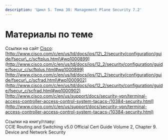 ```yaml
---
description: 'Цикл 5. Тема 30: Management Plane Security 7.2'
---
```


# Материалы по теме

Ссылки на сайт [Cisco](http://www.cisco.com/):  
[http://www.cisco.com/c/en/us/td/docs/ios/12\_2/security/configuration/guide/fsecur\_c/scftplus.html\#wp1000899](http://www.cisco.com/c/en/us/td/docs/ios/12_2/security/configuration/guide/fsecur_c/scftplus.html#wp1000899)  
[http://www.cisco.com/c/en/us/td/docs/ios/12\_2/security/configuration/guide/fsecur\_c/scfrad.html\#wp1000902](http://www.cisco.com/c/en/us/td/docs/ios/12_2/security/configuration/guide/fsecur_c/scfrad.html#wp1000902)  
[http://www.cisco.com/c/en/us/support/docs/security-vpn/terminal-access-controller-access-control-system-tacacs-/10384-security.html](http://www.cisco.com/c/en/us/support/docs/security-vpn/terminal-access-controller-access-control-system-tacacs-/10384-security.html)

Ссылки на книгу/главу:  
CCIE Routing and Switching v5.0 Official Cert Guide Volume 2, Chapter 9. Device and Network Security

